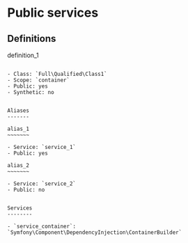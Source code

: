 Public services
===============

Definitions
-----------

definition_1
~~~~~~~~~~~~

- Class: `Full\Qualified\Class1`
- Scope: `container`
- Public: yes
- Synthetic: no


Aliases
-------

alias_1
~~~~~~~

- Service: `service_1`
- Public: yes

alias_2
~~~~~~~

- Service: `service_2`
- Public: no


Services
--------

- `service_container`: `Symfony\Component\DependencyInjection\ContainerBuilder`
